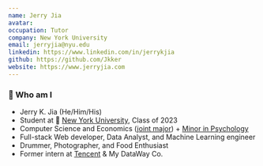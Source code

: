 ```yaml
---
name: Jerry Jia
avatar:
occupation: Tutor
company: New York University
email: jerryjia@nyu.edu
linkedin: https://www.linkedin.com/in/jerrykjia
github: https://github.com/Jkker
website: https://www.jerryjia.com
---
```


### 🙋‍ Who am I

- Jerry K. Jia (He/Him/His)
- Student at 🏫 [New York University](https://www.nyu.edu/), Class of 2023
- Computer Science and Economics ([joint major](https://cs.nyu.edu/home/undergrad/major_programs.html)) + [Minor in Psychology](https://as.nyu.edu/content/nyu-as/as/departments/psychology/undergraduate/program-requirements.html)
- Full-stack Web developer, Data Analyst, and Machine Learning engineer
- Drummer, Photographer, and Food Enthusiast
- Former intern at [Tencent](https://intl.cloud.tencent.com/) & My DataWay Co.
